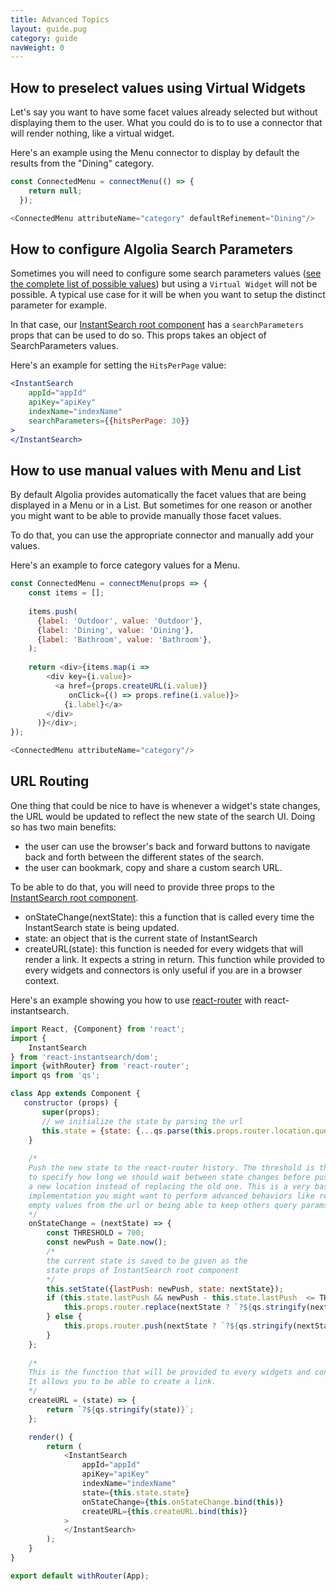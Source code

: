 ```yaml
---
title: Advanced Topics
layout: guide.pug
category: guide
navWeight: 0
---
```


## How to preselect values using Virtual Widgets

Let's say you want to have some facet values already selected but without displaying them to the user. What you could do
is to to use a connector that will render nothing, like a virtual widget. 

Here's an example using the Menu connector to display by default the results from the "Dining" category.

```javascript
const ConnectedMenu = connectMenu(() => {
    return null;
  });

<ConnectedMenu attributeName="category" defaultRefinement="Dining"/>
```

## How to configure Algolia Search Parameters

Sometimes you will need to configure some search parameters values
([see the complete list of possible values](https://www.algolia.com/doc/rest-api/search#full-text-search-parameters))
but using a `Virtual Widget` will not be possible. A typical use case for it will be when you want to setup the distinct
parameter for example. 

In that case, our [InstantSearch root component](/component/InstantSearch.html) has a `searchParameters` props that can be used to do so. This props takes an object
of SearchParameters values. 

Here's an example for setting the `HitsPerPage` value:

```jsx
<InstantSearch
    appId="appId"
    apiKey="apiKey"
    indexName="indexName"
    searchParameters={{hitsPerPage: 30}}
>
</InstantSearch>
```

## How to use manual values with Menu and List

By default Algolia provides automatically the facet values that are being displayed in a Menu or in a List. But sometimes
for one reason or another you might want to be able to provide manually those facet values.

To do that, you can use the appropriate connector and manually add your values.

Here's an example to force category values for a Menu.

```javascript
const ConnectedMenu = connectMenu(props => {
    const items = [];
    
    items.push(
      {label: 'Outdoor', value: 'Outdoor'},
      {label: 'Dining', value: 'Dining'},
      {label: 'Bathroom', value: 'Bathroom'},
    );
    
    return <div>{items.map(i =>
        <div key={i.value}>
          <a href={props.createURL(i.value)}
             onClick={() => props.refine(i.value)}>
            {i.label}</a>
        </div>
      )}</div>;
});

<ConnectedMenu attributeName="category"/>
```

## URL Routing

One thing that could be nice to have is whenever a widget's state changes, the URL would be updated to reflect the new state of the search UI. 
Doing so has two main benefits:

* the user can use the browser's back and forward buttons to navigate back and forth between the different states of the search.
* the user can bookmark, copy and share a custom search URL.

To be able to do that, you will need to provide three props to the [InstantSearch root component](/components/InstantSearch.html).

* onStateChange(nextState): this a function that is called every time the InstantSearch state is being updated. 
* state: an object that is the current state of InstantSearch
* createURL(state): this function is needed for every widgets that will render a link. It expects a string in return.
This function while provided to every widgets and connectors is only useful if you are in a browser context. 

Here's an example showing you how to use [react-router](https://github.com/ReactTraining/react-router) with react-instantsearch. 

```javascript
import React, {Component} from 'react';
import {
    InstantSearch
} from 'react-instantsearch/dom';
import {withRouter} from 'react-router';
import qs from 'qs';

class App extends Component {
   constructor (props) {
       super(props);
       // we initialize the state by parsing the url
       this.state = {state: {...qs.parse(this.props.router.location.query)}}; 
    }
    
    /*
    Push the new state to the react-router history. The threshold is there 
    to specify how long we should wait between state changes before pushing 
    a new location instead of replacing the old one. This is a very basic 
    implementation you might want to perform advanced behaviors like removing 
    empty values from the url or being able to keep others query params. 
    */
    onStateChange = (nextState) => {
        const THRESHOLD = 700;
        const newPush = Date.now();
        /*
        the current state is saved to be given as the 
        state props of InstantSearch root component
        */
        this.setState({lastPush: newPush, state: nextState});
        if (this.state.lastPush && newPush - this.state.lastPush  <= THRESHOLD) {
            this.props.router.replace(nextState ? `?${qs.stringify(nextState)}` : '');
        } else {
            this.props.router.push(nextState ? `?${qs.stringify(nextState)}` : '');
        }
    };
    
    /*
    This is the function that will be provided to every widgets and connectors. 
    It allows you to be able to create a link. 
    */
    createURL = (state) => {
        return `?${qs.stringify(state)}`; 
    };

    render() {
        return (
            <InstantSearch
                appId="appId"
                apiKey="apiKey"
                indexName="indexName"
                state={this.state.state}
                onStateChange={this.onStateChange.bind(this)}
                createURL={this.createURL.bind(this)}
            >
            </InstantSearch>
        );
    }
}

export default withRouter(App);
```

